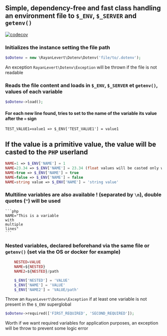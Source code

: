 ## Simple, dependency-free and fast class handling an environment file to `$_ENV`, `$_SERVER` and `getenv()`

[![codecov](https://codecov.io/gh/rayanlevert/dotenv/branch/main/graph/badge.svg)](https://codecov.io/gh/rayanlevert/dotenv)

### Initializes the instance setting the file path

```php
$oDotenv = new \RayanLevert\Dotenv\Dotenv('file/to/.dotenv');
```
An exception `RayanLevert\Dotenv\Exception` will be thrown if the file is not readable

### Reads the file content and loads in `$_ENV`, `$_SERVER` et `getenv()`, values of each variable

```php
$oDotenv->load();
```

#### For each new line found, tries to set to the name of the variable its value after the `=` sign

```
TEST_VALUE1=value1 => $_ENV['TEST_VALUE1'] = value1
```

## If the value is a primitive value, the value will be casted to the `PHP` userland

```php
NAME=1 => $_ENV['NAME'] = 1
NAME=23.34 => $_ENV['NAME'] = 23.34 (float values will be casted only with a dot .)
NAME=true => $_ENV['NAME'] = true
NAME=false => $_ENV['NAME'] = false
NAME=string value => $_ENV['NAME'] = 'string value'
```

###  Multiline variables are also available ! (separated by `\n`), double quotes (`"`) will be used

    ```php
    NAME="This is a variable
    with
    multiple
    lines"
    ```

### Nested variables, declared beforehand via the same file or `getenv()` (set via the OS or docker for example)

```php
    NESTED=VALUE
    NAME=${NESTED}
    NAME2=${NESTED}/path

    $_ENV['NESTED'] = 'VALUE'
    $_ENV['NAME'] = 'VALUE'
    $_ENV['NAME2'] = 'VALUE/path'
```

Throw an `RayanLevert\Dotenv\Exception` if at least one variable is not present in the `$_ENV` superglobal

```php
$oDotenv->required(['FIRST_REQUIRED', 'SECOND_REQUIRED']);
```

Worth if we want required variables for application purposes, an exception will be throw to prevent some logic error
